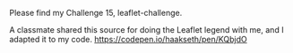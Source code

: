 Please find my Challenge 15, leaflet-challenge. 

A classmate shared this source for doing the Leaflet legend with me, and I adapted it to my code. 
https://codepen.io/haakseth/pen/KQbjdO

